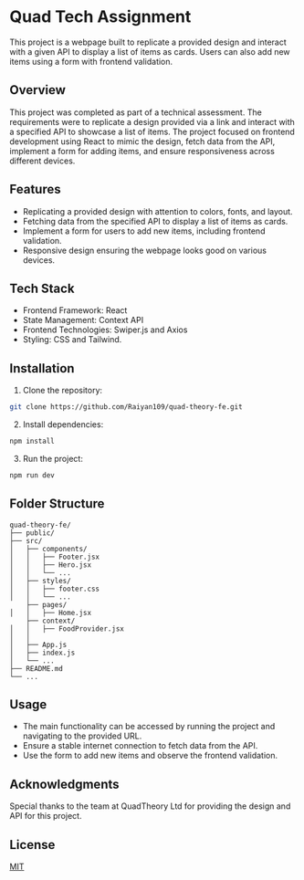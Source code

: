 # Quad Tech Assignment

This project is a webpage built to replicate a provided design and interact with a given API to display a list of items as cards. Users can also add new items using a form with frontend validation.

## Overview
This project was completed as part of a technical assessment. The requirements were to replicate a design provided via a link and interact with a specified API to showcase a list of items. The project focused on frontend development using React to mimic the design, fetch data from the API, implement a form for adding items, and ensure responsiveness across different devices.

## Features
- Replicating a provided design with attention to colors, fonts, and layout.
- Fetching data from the specified API to display a list of items as cards.
- Implement a form for users to add new items, including frontend validation.
- Responsive design ensuring the webpage looks good on various devices.

## Tech Stack
- Frontend Framework: React
- State Management: Context API
- Frontend Technologies: Swiper.js and Axios 
- Styling: CSS and Tailwind.

## Installation
1. Clone the repository:

```bash
git clone https://github.com/Raiyan109/quad-theory-fe.git 
```

2. Install dependencies:
```bash
npm install
```

3. Run the project:
```bash
npm run dev
```

## Folder Structure

```
quad-theory-fe/
├── public/
├── src/
│   ├── components/
│   │   ├── Footer.jsx
│   │   ├── Hero.jsx
│   │   └── ...
│   ├── styles/
│   │   ├── footer.css
│   │   └── ...
    ├── pages/
│   │   ├── Home.jsx
    ├── context/
│   │   ├── FoodProvider.jsx
│   │   
│   ├── App.js
│   ├── index.js
│   └── ...
├── README.md
└── ...
```

## Usage

- The main functionality can be accessed by running the project and navigating to the provided URL.
- Ensure a stable internet connection to fetch data from the API.
- Use the form to add new items and observe the frontend validation.

## Acknowledgments
Special thanks to the team at QuadTheory Ltd for providing the design and API for this project.

## License

[MIT](https://choosealicense.com/licenses/mit/)